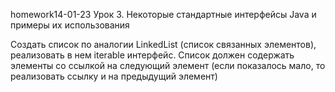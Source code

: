 homework14-01-23
Урок 3. Некоторые стандартные интерфейсы Java и примеры их использования

Создать список по аналогии LinkedList (список связанных элементов), реализовать в нем iterable интерфейс. Список должен содержать элементы со ссылкой на следующий элемент (если показалось мало, то реализовать ссылку и на предыдущий элемент)